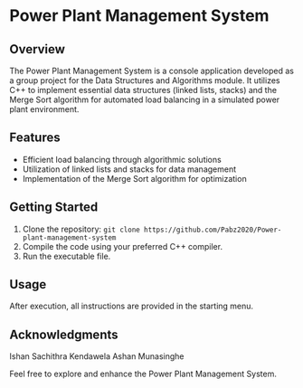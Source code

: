 # Power Plant Management System

## Overview
The Power Plant Management System is a console application developed as a group project for the Data Structures and Algorithms module. It utilizes C++ to implement essential data structures (linked lists, stacks) and the Merge Sort algorithm for automated load balancing in a simulated power plant environment.

## Features
- Efficient load balancing through algorithmic solutions
- Utilization of linked lists and stacks for data management
- Implementation of the Merge Sort algorithm for optimization

## Getting Started
1. Clone the repository: `git clone https://github.com/Pabz2020/Power-plant-management-system`
2. Compile the code using your preferred C++ compiler.
3. Run the executable file.

## Usage
After execution, all instructions are provided in the starting menu.

## Acknowledgments
Ishan Sachithra Kendawela
Ashan Munasinghe

Feel free to explore and enhance the Power Plant Management System.
